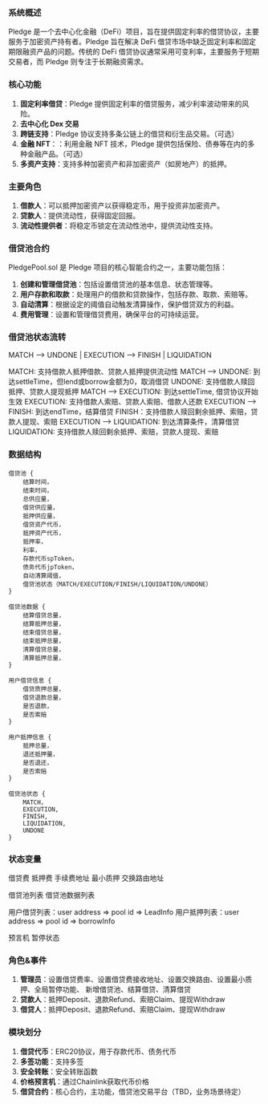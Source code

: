 ### 系统概述

Pledge 是一个去中心化金融（DeFi）项目，旨在提供固定利率的借贷协议，主要服务于加密资产持有者。Pledge 旨在解决 DeFi 借贷市场中缺乏固定利率和固定期限融资产品的问题。传统的 DeFi 借贷协议通常采用可变利率，主要服务于短期交易者，而 Pledge 则专注于长期融资需求。

### 核心功能

1. **固定利率借贷**：Pledge 提供固定利率的借贷服务，减少利率波动带来的风险。
2. **去中心化 Dex 交易**
3. **跨链支持**：Pledge 协议支持多条公链上的借贷和衍生品交易。（可选）
4. **金融 NFT**：：利用金融 NFT 技术，Pledge 提供包括保险、债券等在内的多种金融产品。（可选）
5. **多资产支持**：支持多种加密资产和非加密资产（如房地产）的抵押。

### 主要角色

1. **借款人**：可以抵押加密资产以获得稳定币，用于投资非加密资产。
2. **贷款人**：提供流动性，获得固定回报。
3. **流动性提供者**：将稳定币锁定在流动性池中，提供流动性支持。

### 借贷池合约

PledgePool.sol 是 Pledge 项目的核心智能合约之一，主要功能包括：

1. **创建和管理借贷池**：包括设置借贷池的基本信息、状态管理等。
2. **用户存款和取款**：处理用户的借款和贷款操作，包括存款、取款、索赔等。
3. **自动清算**：根据设定的阈值自动触发清算操作，保护借贷双方的利益。
4. **费用管理**：设置和管理借贷费用，确保平台的可持续运营。

### 借贷池状态流转

MATCH --> UNDONE
|
EXECUTION --> FINISH
|
LIQUIDATION

MATCH: 支持借款人抵押借款、贷款人抵押提供流动性
MATCH --> UNDONE: 到达settleTime，但lend或borrow金额为0，取消借贷
UNDONE: 支持借款人赎回抵押、贷款人提现抵押
MATCH --> EXECUTION: 到达settleTime, 借贷协议开始生效
EXECUTION: 支持借款人索赔、贷款人索赔、借款人还款
EXECUTION --> FINISH: 到达endTime，结算借贷
FINISH：支持借款人赎回剩余抵押、索赔，贷款人提现、索赔
EXECUTION --> LIQUIDATION: 到达清算条件，清算借贷
LIQUIDATION: 支持借款人赎回剩余抵押、索赔，贷款人提现、索赔

### 数据结构

```
借贷池 {
    结算时间，
    结束时间，
    总供应量，
    借贷供应量，
    抵押供应量，
    借贷资产代币，
    抵押资产代币，
    抵押率，
    利率，
    存款代币spToken，
    债务代币jpToken，
    自动清算阈值，
    借贷池状态（MATCH/EXECUTION/FINISH/LIQUIDATION/UNDONE）
}

借贷池数据 {
    结算借贷总量，
    结算抵押总量，
    结束借贷总量，
    结束抵押总量，
    清算借贷总量，
    清算抵押总量，
}

用户借贷信息 {
    借贷质押总量，
    借贷退款总量，
    是否退款，
    是否索赔
}

用户抵押信息 {
    抵押总量，
    退还抵押量，
    是否退还，
    是否索赔
}

借贷池状态 {
    MATCH，
    EXECUTION,
    FINISH,
    LIQUIDATION,
    UNDONE
}
```

### 状态变量

借贷费
抵押费
手续费地址
最小质押
交换路由地址

借贷池列表
借贷池数据列表

用户借贷列表：user address => pool id => LeadInfo
用户抵押列表：user address => pool id => borrowInfo

预言机
暂停状态

### 角色&事件

1. **管理员**：设置借贷费率、设置借贷费接收地址、设置交换路由、设置最小质押、全局暂停功能、
   新增借贷池、结算借贷、清算借贷
2. **贷款人**：抵押Deposit、退款Refund、索赔Claim、提现Withdraw
3. **借贷人**：抵押Deposit、退款Refund、索赔Claim、提现Withdraw

### 模块划分

1. **借贷代币**：ERC20协议，用于存款代币、债务代币
2. **多签功能**：支持多签
3. **安全转账**：安全转账函数
4. **价格预言机**：通过Chainlink获取代币价格
5. **借贷合约**：核心合约，主功能，借贷池交易平台（TBD，业务场景待定）
